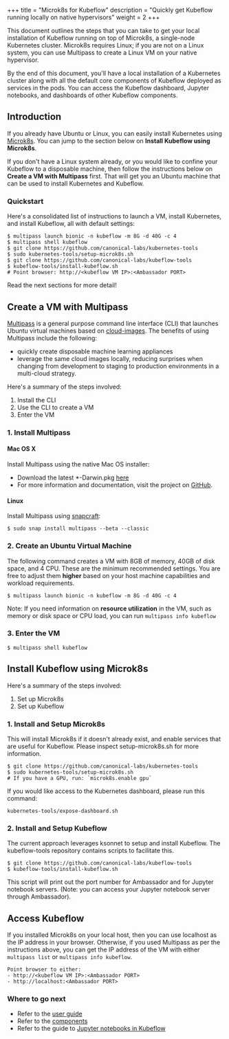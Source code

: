 +++
title = "Microk8s for Kubeflow"
description = "Quickly get Kubeflow running locally on native hypervisors"
weight = 2
+++

This document outlines the steps that you can take to get your local
installation of Kubeflow running on top of Microk8s, a single-node Kubernetes cluster. Microk8s requires Linux; if you are not on a Linux system, you can use Multipass to create a Linux VM on your native hypervisor.

By the end of this document, you'll have a local installation of a Kubernetes cluster along with all the default core components of Kubeflow deployed as services in the pods. You can access the Kubeflow dashboard, Jupyter notebooks, and dashboards of other Kubeflow components.

## Introduction

If you already have Ubuntu or Linux, you can easily install Kubernetes using [Microk8s](https://microk8s.io/). You can jump to the section below on **Install Kubeflow using Microk8s**.

If you don't have a Linux system already, or you would like to confine your Kubeflow to a disposable machine, then follow the instructions below on **Create a VM with Multipass** first. That will get you an Ubuntu machine that can be used to install Kubernetes and Kubeflow.

### Quickstart

Here's a consolidated list of instructions to launch a VM, install Kubernetes, and install Kubeflow, all with default settings:

```
$ multipass launch bionic -n kubeflow -m 8G -d 40G -c 4
$ multipass shell kubeflow
$ git clone https://github.com/canonical-labs/kubernetes-tools
$ sudo kubernetes-tools/setup-microk8s.sh
$ git clone https://github.com/canonical-labs/kubeflow-tools
$ kubeflow-tools/install-kubeflow.sh
# Point browser: http://<kubeflow VM IP>:<Ambassador PORT>
```

Read the next sections for more detail!

## Create a VM with Multipass

[Multipass](https://github.com/CanonicalLtd/multipass) is a general purpose command line interface (CLI) that launches Ubuntu virtual machines based on [cloud-images](http://cloud-images.ubuntu.com/). The benefits of using Multipass include the following:

  * quickly create disposable machine learning appliances
  * leverage the same cloud images locally, reducing surprises when changing from development to staging to production environments in a multi-cloud strategy.

Here's a summary of the steps involved:

1. Install the CLI
2. Use the CLI to create a VM
3. Enter the VM

### 1. Install Multipass

#### Mac OS X

Install Multipass using the native Mac OS installer:

* Download the latest \*-Darwin.pkg [here](https://github.com/CanonicalLtd/multipass/releases)
* For more information and documentation, visit the project on [GitHub](https://github.com/CanonicalLtd/multipass).

#### Linux

Install Multipass using [snapcraft](https://snapcraft.io):

```
$ sudo snap install multipass --beta --classic
```

### 2. Create an Ubuntu Virtual Machine

The following command creates a VM with 8GB of memory, 40GB of disk space, and 4 CPU. These are the minimum recommended settings. You are free to adjust them **higher** based on your host machine capabilities and workload requirements.
```
$ multipass launch bionic -n kubeflow -m 8G -d 40G -c 4
```

Note: If you need information on **resource utilization** in the VM, such as memory or disk space or CPU load, you can run ```multipass info kubeflow```

### 3. Enter the VM

```
$ multipass shell kubeflow
```

## Install Kubeflow using Microk8s

Here's a summary of the steps involved:

1. Set up Microk8s
2. Set up Kubeflow

### 1. Install and Setup Microk8s

This will install Microk8s if it doesn't already exist, and enable services that are useful for Kubeflow. Please inspect setup-microk8s.sh for more information.

```
$ git clone https://github.com/canonical-labs/kubernetes-tools
$ sudo kubernetes-tools/setup-microk8s.sh
# If you have a GPU, run: `microk8s.enable gpu`
```

If you would like access to the Kubernetes dashboard, please run this command:

```
kubernetes-tools/expose-dashboard.sh
```

### 2. Install and Setup Kubeflow

The current approach leverages ksonnet to setup and install Kubeflow. The kubeflow-tools repository contains scripts to facilitate this.

```
$ git clone https://github.com/canonical-labs/kubeflow-tools
$ kubeflow-tools/install-kubeflow.sh
```
This script will print out the port number for Ambassador and for Jupyter notebook 
servers.
(Note: you can access your Jupyter notebook server through Ambassador).


## Access Kubeflow

If you installed Microk8s on your local host, then you can use localhost as the IP address in your browser. Otherwise, if you used Multipass as per the instructions above, you can get the IP address of the VM with either `multipass list` or `multipass info kubeflow`.

```
Point browser to either:
- http://<kubeflow VM IP>:<Ambassador PORT>
- http://localhost:<Ambassador PORT>
```

### Where to go next

* Refer to the [user guide](/docs/)
* Refer to the [components](/docs/components/)
* Refer to the guide to [Jupyter notebooks in Kubeflow](/docs/notebooks/)
